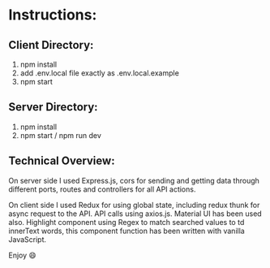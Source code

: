 # Instructions:

## Client Directory:

1. npm install
2. add .env.local file exactly as .env.local.example
3. npm start

## Server Directory:

1. npm install
2. npm start / npm run dev

## Technical Overview:

On server side I used Express.js, cors for sending and getting data through different ports, routes and controllers for
all API actions.

On client side I used Redux for using global state, including redux thunk for async request to the API. API calls using
axios.js. Material UI has been used also. Highlight component using Regex to match searched values to td innerText
words, this component function has been written with vanilla JavaScript.

Enjoy 😄
